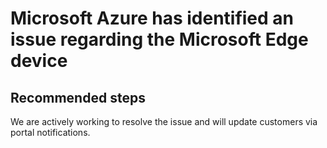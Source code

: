 <properties 
    pageTitle="Failed To Execute A Connectivity Check Between MSEE and Gateway Manager (GWM)"
    description="Failed To Execute A Connectivity Check Between MSEE and Gateway Manager (GWM)"
    infoBubbleText="Failed to Execute A Connectivity Check Between MSEE and Gateway Manager (GWM).  See details on the right."
    service="microsoft.network"
    resource="ExpressRoute"
    authors="KristinaNeyens"
    displayOrder=""
    articleId="ExRFailToExecConnChkBtwMSEEGWMDiag"
    selfHelpType="diagnostics"
    supportTopicIds="32539944"
    resourceTags="windows, Express Route"
    productPesIds="15480"
    cloudEnvironments="public"
 />
# Microsoft Azure has identified an issue regarding the Microsoft Edge device
 
## **Recommended steps**


We are actively working to resolve the issue and will update customers via portal notifications.
